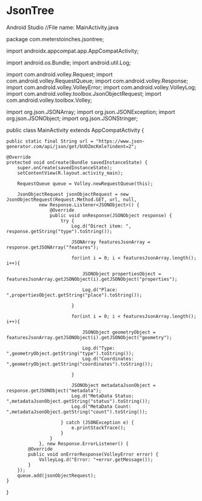 # JsonTree
Android Studio
//File name: MainActivity.java

package com.meterstoinches.jsontree;

import androidx.appcompat.app.AppCompatActivity;

import android.os.Bundle;
import android.util.Log;

import com.android.volley.Request;
import com.android.volley.RequestQueue;
import com.android.volley.Response;
import com.android.volley.VolleyError;
import com.android.volley.VolleyLog;
import com.android.volley.toolbox.JsonObjectRequest;
import com.android.volley.toolbox.Volley;

import org.json.JSONArray;
import org.json.JSONException;
import org.json.JSONObject;
import org.json.JSONStringer;

public class MainActivity extends AppCompatActivity {

    public static final String url = "https://www.json-generator.com/api/json/get/bUOZmcKmle?indent=2";

    @Override
    protected void onCreate(Bundle savedInstanceState) {
        super.onCreate(savedInstanceState);
        setContentView(R.layout.activity_main);

        RequestQueue queue = Volley.newRequestQueue(this);

        JsonObjectRequest jsonObjectRequest = new JsonObjectRequest(Request.Method.GET, url, null,
                new Response.Listener<JSONObject>() {
                    @Override
                    public void onResponse(JSONObject response) {
                        try {
                            Log.d("Direct item: ", response.getString("type").toString());

                            JSONArray featuresJsonArray = response.getJSONArray("features");

                            for(int i = 0; i < featuresJsonArray.length(); i++){

                                JSONObject propertiesObject = featuresJsonArray.getJSONObject(i).getJSONObject("properties");

                                Log.d("Place: ",propertiesObject.getString("place").toString());

                            }

                            for(int i = 0; i < featuresJsonArray.length(); i++){

                                JSONObject geometryObject = featuresJsonArray.getJSONObject(i).getJSONObject("geometry");

                                Log.d("Type: ",geometryObject.getString("type").toString());
                                Log.d("Coordinates: ",geometryObject.getString("coordinates").toString());

                            }

                            JSONObject metadataJsonObject = response.getJSONObject("metadata");
                            Log.d("MetaData Status: ",metadataJsonObject.getString("status").toString());
                            Log.d("MetaData Count: ",metadataJsonObject.getString("count").toString());

                        } catch (JSONException e) {
                            e.printStackTrace();
                        }
                    }
                }, new Response.ErrorListener() {
            @Override
            public void onErrorResponse(VolleyError error) {
                VolleyLog.d("Error: "+error.getMessage());
            }
        });
        queue.add(jsonObjectRequest);
    }
}
